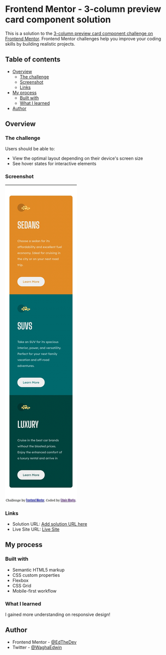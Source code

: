 # Frontend Mentor - 3-column preview card component solution

This is a solution to the [3-column preview card component challenge on Frontend Mentor](https://www.frontendmentor.io/challenges/3column-preview-card-component-pH92eAR2-). Frontend Mentor challenges help you improve your coding skills by building realistic projects. 

## Table of contents

- [Overview](#overview)
  - [The challenge](#the-challenge)
  - [Screenshot](#screenshot)
  - [Links](#links)
- [My process](#my-process)
  - [Built with](#built-with)
  - [What I learned](#what-i-learned)
- [Author](#author)


## Overview

### The challenge

Users should be able to:

- View the optimal layout depending on their device's screen size
- See hover states for interactive elements

### Screenshot

![](./images/screenshot.jpg)

### Links

- Solution URL: [Add solution URL here](https://your-solution-url.com)
- Live Site URL: [Live Site](https://edthedev254.github.io/column-preview-card/)

## My process

### Built with

- Semantic HTML5 markup
- CSS custom properties
- Flexbox
- CSS Grid
- Mobile-first workflow

### What I learned

I gained more understanding on responsive design! 

## Author

- Frontend Mentor - [@EdTheDev](https://www.frontendmentor.io/profile/EdTheDev254) 
- Twitter - [@WaghaEdwin](https://www.twitter.com/WaghaEdwin)
